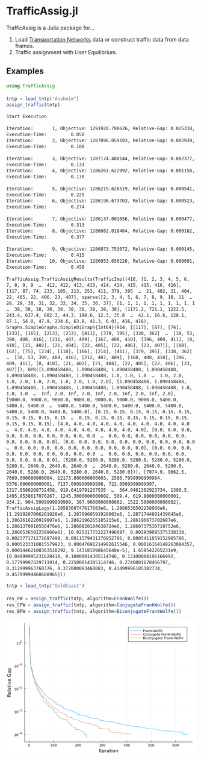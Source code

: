 TrafficAssig.jl
================

TrafficAssig is a Julia package for…

1.  Load [Transportation
    Networks](https://github.com/bstabler/TransportationNetworks) data
    or construct traffic data from data frames.
2.  Traffic assignment with User Equilibrium.

## Examples

``` julia
using TrafficAssig

tntp = load_tntp("Anaheim")
assign_traffic(tntp)
```

    Start Execution

    Iteration:       1, Objective: 1291920.700626, Relative-Gap: 0.025318, Execution-Time:         0.050
    Iteration:       2, Objective: 1287896.059193, Relative-Gap: 0.002939, Execution-Time:         0.100

    Iteration:       3, Objective: 1287174.480144, Relative-Gap: 0.002377, Execution-Time:         0.131
    Iteration:       4, Objective: 1286261.622092, Relative-Gap: 0.001158, Execution-Time:         0.178

    Iteration:       5, Objective: 1286219.626519, Relative-Gap: 0.000541, Execution-Time:         0.225
    Iteration:       6, Objective: 1286196.673703, Relative-Gap: 0.000523, Execution-Time:         0.274

    Iteration:       7, Objective: 1286137.001056, Relative-Gap: 0.000477, Execution-Time:         0.313
    Iteration:       8, Objective: 1286082.018464, Relative-Gap: 0.000162, Execution-Time:         0.377

    Iteration:       9, Objective: 1286073.753072, Relative-Gap: 0.000145, Execution-Time:         0.415
    Iteration:      10, Objective: 1286053.650226, Relative-Gap: 0.000091, Execution-Time:         0.458

    TrafficAssig.TrafficAssigResults(TrafficImpl(416, [1, 2, 3, 4, 5, 6, 7, 8, 9, 9  …  412, 412, 413, 413, 414, 414, 415, 415, 416, 416], [117, 87, 74, 233, 165, 213, 253, 411, 379, 395  …  21, 402, 21, 404, 22, 405, 22, 406, 23, 407], sparse([2, 3, 4, 5, 6, 7, 8, 9, 10, 11  …  28, 29, 30, 31, 32, 33, 34, 35, 36, 37], [1, 1, 1, 1, 1, 1, 1, 1, 1, 1  …  38, 38, 38, 38, 38, 38, 38, 38, 38, 38], [1171.2, 721.1, 1222.5, 243.4, 637.4, 682.3, 44.3, 198.6, 12.3, 35.8  …  42.1, 16.6, 128.1, 87.1, 54.0, 47.9, 234.6, 63.8, 41.3, 6.0], 416, 416), Graphs.SimpleGraphs.SimpleDiGraph{Int64}(914, [[117], [87], [74], [233], [165], [213], [253], [411], [379, 395], [338, 362]  …  [38, 53, 390, 408, 416], [211, 407, 409], [167, 408, 410], [396, 409, 411], [8, 410], [21, 402], [21, 404], [22, 405], [22, 406], [23, 407]], [[88], [62], [75], [234], [118], [166], [214], [411], [379, 395], [338, 362]  …  [38, 53, 390, 408, 416], [212, 407, 409], [168, 408, 410], [396, 409, 411], [8, 410], [21, 402], [21, 404], [22, 405], [22, 406], [23, 407]]), BPR([1.090458488, 1.090458488, 1.090458488, 1.090458488, 1.090458488, 1.090458488, 1.090458488, 1.0, 1.0, 1.0  …  1.0, 2.0, 1.0, 2.0, 1.0, 2.0, 1.0, 2.0, 1.0, 2.0], [1.090458488, 1.090458488, 1.090458488, 1.090458488, 1.090458488, 1.090458488, 1.090458488, 1.0, 1.0, 1.0  …  Inf, 2.0, Inf, 2.0, Inf, 2.0, Inf, 2.0, Inf, 2.0], [9000.0, 9000.0, 9000.0, 9000.0, 9000.0, 9000.0, 9000.0, 5400.0, 5400.0, 5400.0  …  5400.0, 5400.0, 5400.0, 5400.0, 5400.0, 5400.0, 5400.0, 5400.0, 5400.0, 5400.0], [0.15, 0.15, 0.15, 0.15, 0.15, 0.15, 0.15, 0.15, 0.15, 0.15  …  0.15, 0.15, 0.15, 0.15, 0.15, 0.15, 0.15, 0.15, 0.15, 0.15], [4.0, 4.0, 4.0, 4.0, 4.0, 4.0, 4.0, 4.0, 4.0, 4.0  …  4.0, 4.0, 4.0, 4.0, 4.0, 4.0, 4.0, 4.0, 4.0, 4.0], [0.0, 0.0, 0.0, 0.0, 0.0, 0.0, 0.0, 0.0, 0.0, 0.0  …  0.0, 0.0, 0.0, 0.0, 0.0, 0.0, 0.0, 0.0, 0.0, 0.0], [0.0, 0.0, 0.0, 0.0, 0.0, 0.0, 0.0, 0.0, 0.0, 0.0  …  0.0, 0.0, 0.0, 0.0, 0.0, 0.0, 0.0, 0.0, 0.0, 0.0], [0.0, 0.0, 0.0, 0.0, 0.0, 0.0, 0.0, 0.0, 0.0, 0.0  …  0.0, 0.0, 0.0, 0.0, 0.0, 0.0, 0.0, 0.0, 0.0, 0.0], [5280.0, 5280.0, 5280.0, 5280.0, 5280.0, 5280.0, 5280.0, 2640.0, 2640.0, 2640.0  …  2640.0, 5280.0, 2640.0, 5280.0, 2640.0, 5280.0, 2640.0, 5280.0, 2640.0, 5280.0])), [7074.9, 9662.5, 7669.000000000004, 12173.800000000003, 2586.7999999999984, 6576.600000000001, 7137.099999999998, 722.0999999999997, 1317.8580208732458, 919.6419791267535  …  564.0461382923734, 1396.5, 1495.8538617076267, 1245.3000000000002, 509.4, 619.8000000000001, 934.2, 904.5999999999999, 387.9000000000002, 1522.5000000000002], TrafficAssigLogs(1.2859360747617683e6, 1.2860536502258966e6, [1.2919207006261928e6, 1.2878960591928903e6, 1.2871744801439045e6, 1.2862616220919997e6, 1.2862196265185215e6, 1.286196673702687e6, 1.2861370010556476e6, 1.2860820184638724e6, 1.2860737530719752e6, 1.2860536502258966e6], [0.025317752227496097, 0.002939095375328338, 0.002377171271697498, 0.0011579431276952786, 0.0005411859152905796, 0.0005233310815579923, 0.00047691214982615546, 0.00016164148263084357, 0.00014462108363518292, 9.143181098645648e-5], 1.659542265231e9, [0.04999995231628418, 0.10000014305114746, 0.13100004196166992, 0.17799997329711914, 0.22500014305114746, 0.2740001678466797, 0.312999963760376, 0.377000093460083, 0.41499996185302734, 0.45799994468688965]))

``` julia
tntp = load_tntp("GoldCoast")

res_FW = assign_traffic(tntp, algorithm=FrankWolfe())
res_CFW = assign_traffic(tntp, algorithm=ConjugateFrankWolfe())
res_BFW = assign_traffic(tntp, algorithm=BiconjugateFrankWolfe())
```

<img src="README_files/figure-gfm/save-a-figure-output-1.png"
id="save-a-figure" />

<!-- ## Comparisons -->
